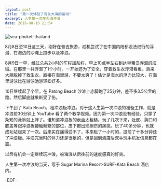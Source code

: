 ```yaml
---
layout: post
title: "第一次体验了有关大海的运动"
excerpt: 人生第一次在大海冲浪
date: 2016-08-10 21:54
---
```


![sea-phuket-thailand](/old-blog/images/posts/sea-phuket-thailand.jpg)

8月8日至10日这三天，刚好在普吉旅游，趁机尝试了在中国内陆都没法进行的浮潜、在海边的沙滩上跑步以及冲浪。

8月9日一早，经过总共2小时的车程加船程，早上10点半左右到达皇帝岛浮潜的海域。在那里一共浮潜了1个小时。一开始还为了安全，穿着救生衣浮潜看鱼。后来大胆脱掉了救生衣，直接在海里游，不要太爽了！估计是海水的浮力比较大，在海里游泳比在游泳池游轻松好多。

10日继续起了个早，在 Patong Beach 沙滩上赤脚跑了25分钟，差不多3.5公里的路。然后脚底就果断受了伤。

下午到了 Kata Beach，租冲浪板冲浪。对于这人生第一次冲浪的准备工作，就是冲浪前30分钟上 YouTube 看了两个教学视频。因为第一次冲浪没有经验，只穿了条短的泳裤就上阵了。谁知道冲浪板的表面太粗糙，玩了几次下来，肚皮、胸口和膝盖等跟冲浪板接触频繁的部位，皮下都出现擦伤的痛感。玩了40多分钟，也就成功站起来了一次。后来实在痛得受不了，本来租了一小时的，提前了十多分钟还了冲浪板。冲浪完当时的体力还是很足的，但是回到酒店后双手玩手机发信息都在震。

以后有机会一定继续玩冲浪，被海浪从后往前的速度感真的好爽。

人生第一次冲浪的当天，写于 Sugar Marina Resort-SURF-Kata Beach 酒店内。

-EOF-
